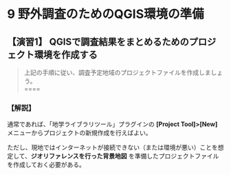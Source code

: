# 9 野外調査のためのQGIS環境の準備  

## 【演習1】 QGISで調査結果をまとめるためのプロジェクト環境を作成する  

> 上記の手順に従い、調査予定地域のプロジェクトファイルを作成しましょう。    
====  

### 【解説】    

通常であれば、「地学ライブラリツール」プラグインの **[Project Tool]>[New]** メニューからプロジェクトの新規作成を行えばよい。

ただし、現地ではインターネットが接続できない（または環境が悪い）ことを想定して、**ジオリファレンスを行った背景地図** を準備したプロジェクトファイルを作成しておく必要がある。
